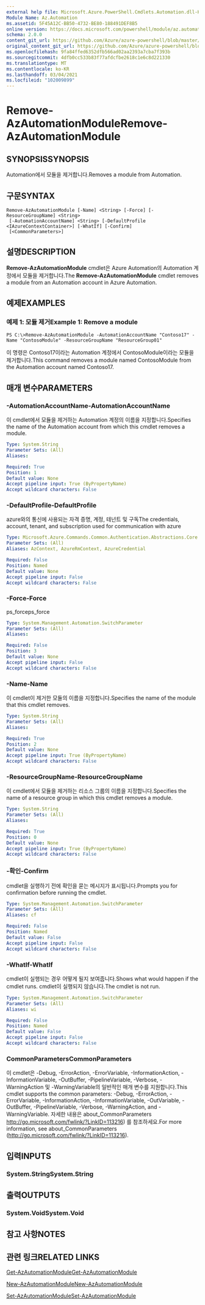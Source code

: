 ```yaml
---
external help file: Microsoft.Azure.PowerShell.Cmdlets.Automation.dll-Help.xml
Module Name: Az.Automation
ms.assetid: 5F45A12C-BB50-4732-BE80-188491DEF8B5
online version: https://docs.microsoft.com/powershell/module/az.automation/remove-azautomationmodule
schema: 2.0.0
content_git_url: https://github.com/Azure/azure-powershell/blob/master/src/Automation/Automation/help/Remove-AzAutomationModule.md
original_content_git_url: https://github.com/Azure/azure-powershell/blob/master/src/Automation/Automation/help/Remove-AzAutomationModule.md
ms.openlocfilehash: 9fa84ffed6352dfb566ad02aa2393a7cba7f393b
ms.sourcegitcommit: 4dfb0cc533b83f77afdcfbe2618c1e6c8d221330
ms.translationtype: MT
ms.contentlocale: ko-KR
ms.lasthandoff: 03/04/2021
ms.locfileid: "102009899"
---
```

# <span data-ttu-id="1341a-101">Remove-AzAutomationModule</span><span class="sxs-lookup"><span data-stu-id="1341a-101">Remove-AzAutomationModule</span></span>

## <span data-ttu-id="1341a-102">SYNOPSIS</span><span class="sxs-lookup"><span data-stu-id="1341a-102">SYNOPSIS</span></span>
<span data-ttu-id="1341a-103">Automation에서 모듈을 제거합니다.</span><span class="sxs-lookup"><span data-stu-id="1341a-103">Removes a module from Automation.</span></span>

## <span data-ttu-id="1341a-104">구문</span><span class="sxs-lookup"><span data-stu-id="1341a-104">SYNTAX</span></span>

```
Remove-AzAutomationModule [-Name] <String> [-Force] [-ResourceGroupName] <String>
 [-AutomationAccountName] <String> [-DefaultProfile <IAzureContextContainer>] [-WhatIf] [-Confirm]
 [<CommonParameters>]
```

## <span data-ttu-id="1341a-105">설명</span><span class="sxs-lookup"><span data-stu-id="1341a-105">DESCRIPTION</span></span>
<span data-ttu-id="1341a-106">**Remove-AzAutomationModule** cmdlet은 Azure Automation의 Automation 계정에서 모듈을 제거합니다.</span><span class="sxs-lookup"><span data-stu-id="1341a-106">The **Remove-AzAutomationModule** cmdlet removes a module from an Automation account in Azure Automation.</span></span>

## <span data-ttu-id="1341a-107">예제</span><span class="sxs-lookup"><span data-stu-id="1341a-107">EXAMPLES</span></span>

### <span data-ttu-id="1341a-108">예제 1: 모듈 제거</span><span class="sxs-lookup"><span data-stu-id="1341a-108">Example 1: Remove a module</span></span>
```
PS C:\>Remove-AzAutomationModule -AutomationAccountName "Contoso17" -Name "ContosoModule" -ResourceGroupName "ResourceGroup01"
```

<span data-ttu-id="1341a-109">이 명령은 Contoso17이라는 Automation 계정에서 ContosoModule이라는 모듈을 제거합니다.</span><span class="sxs-lookup"><span data-stu-id="1341a-109">This command removes a module named ContosoModule from the Automation account named Contoso17.</span></span>

## <span data-ttu-id="1341a-110">매개 변수</span><span class="sxs-lookup"><span data-stu-id="1341a-110">PARAMETERS</span></span>

### <span data-ttu-id="1341a-111">-AutomationAccountName</span><span class="sxs-lookup"><span data-stu-id="1341a-111">-AutomationAccountName</span></span>
<span data-ttu-id="1341a-112">이 cmdlet에서 모듈을 제거하는 Automation 계정의 이름을 지정합니다.</span><span class="sxs-lookup"><span data-stu-id="1341a-112">Specifies the name of the Automation account from which this cmdlet removes a module.</span></span>

```yaml
Type: System.String
Parameter Sets: (All)
Aliases:

Required: True
Position: 1
Default value: None
Accept pipeline input: True (ByPropertyName)
Accept wildcard characters: False
```

### <span data-ttu-id="1341a-113">-DefaultProfile</span><span class="sxs-lookup"><span data-stu-id="1341a-113">-DefaultProfile</span></span>
<span data-ttu-id="1341a-114">azure와의 통신에 사용되는 자격 증명, 계정, 테넌트 및 구독</span><span class="sxs-lookup"><span data-stu-id="1341a-114">The credentials, account, tenant, and subscription used for communication with azure</span></span>

```yaml
Type: Microsoft.Azure.Commands.Common.Authentication.Abstractions.Core.IAzureContextContainer
Parameter Sets: (All)
Aliases: AzContext, AzureRmContext, AzureCredential

Required: False
Position: Named
Default value: None
Accept pipeline input: False
Accept wildcard characters: False
```

### <span data-ttu-id="1341a-115">-Force</span><span class="sxs-lookup"><span data-stu-id="1341a-115">-Force</span></span>
<span data-ttu-id="1341a-116">ps_force</span><span class="sxs-lookup"><span data-stu-id="1341a-116">ps_force</span></span>

```yaml
Type: System.Management.Automation.SwitchParameter
Parameter Sets: (All)
Aliases:

Required: False
Position: 3
Default value: None
Accept pipeline input: False
Accept wildcard characters: False
```

### <span data-ttu-id="1341a-117">-Name</span><span class="sxs-lookup"><span data-stu-id="1341a-117">-Name</span></span>
<span data-ttu-id="1341a-118">이 cmdlet이 제거한 모듈의 이름을 지정합니다.</span><span class="sxs-lookup"><span data-stu-id="1341a-118">Specifies the name of the module that this cmdlet removes.</span></span>

```yaml
Type: System.String
Parameter Sets: (All)
Aliases:

Required: True
Position: 2
Default value: None
Accept pipeline input: True (ByPropertyName)
Accept wildcard characters: False
```

### <span data-ttu-id="1341a-119">-ResourceGroupName</span><span class="sxs-lookup"><span data-stu-id="1341a-119">-ResourceGroupName</span></span>
<span data-ttu-id="1341a-120">이 cmdlet에서 모듈을 제거하는 리소스 그룹의 이름을 지정합니다.</span><span class="sxs-lookup"><span data-stu-id="1341a-120">Specifies the name of a resource group in which this cmdlet removes a module.</span></span>

```yaml
Type: System.String
Parameter Sets: (All)
Aliases:

Required: True
Position: 0
Default value: None
Accept pipeline input: True (ByPropertyName)
Accept wildcard characters: False
```

### <span data-ttu-id="1341a-121">-확인</span><span class="sxs-lookup"><span data-stu-id="1341a-121">-Confirm</span></span>
<span data-ttu-id="1341a-122">cmdlet을 실행하기 전에 확인을 묻는 메시지가 표시됩니다.</span><span class="sxs-lookup"><span data-stu-id="1341a-122">Prompts you for confirmation before running the cmdlet.</span></span>

```yaml
Type: System.Management.Automation.SwitchParameter
Parameter Sets: (All)
Aliases: cf

Required: False
Position: Named
Default value: False
Accept pipeline input: False
Accept wildcard characters: False
```

### <span data-ttu-id="1341a-123">-WhatIf</span><span class="sxs-lookup"><span data-stu-id="1341a-123">-WhatIf</span></span>
<span data-ttu-id="1341a-124">cmdlet이 실행되는 경우 어떻게 될지 보여줍니다.</span><span class="sxs-lookup"><span data-stu-id="1341a-124">Shows what would happen if the cmdlet runs.</span></span>
<span data-ttu-id="1341a-125">cmdlet이 실행되지 않습니다.</span><span class="sxs-lookup"><span data-stu-id="1341a-125">The cmdlet is not run.</span></span>

```yaml
Type: System.Management.Automation.SwitchParameter
Parameter Sets: (All)
Aliases: wi

Required: False
Position: Named
Default value: False
Accept pipeline input: False
Accept wildcard characters: False
```

### <span data-ttu-id="1341a-126">CommonParameters</span><span class="sxs-lookup"><span data-stu-id="1341a-126">CommonParameters</span></span>
<span data-ttu-id="1341a-127">이 cmdlet은 -Debug, -ErrorAction, -ErrorVariable, -InformationAction, -InformationVariable, -OutBuffer, -PipelineVariable, -Verbose, -WarningAction 및 -WarningVariable의 일반적인 매개 변수를 지원합니다.</span><span class="sxs-lookup"><span data-stu-id="1341a-127">This cmdlet supports the common parameters: -Debug, -ErrorAction, -ErrorVariable, -InformationAction, -InformationVariable, -OutVariable, -OutBuffer, -PipelineVariable, -Verbose, -WarningAction, and -WarningVariable.</span></span> <span data-ttu-id="1341a-128">자세한 내용은 about_CommonParameters http://go.microsoft.com/fwlink/?LinkID=113216) 를 참조하세요.</span><span class="sxs-lookup"><span data-stu-id="1341a-128">For more information, see about_CommonParameters (http://go.microsoft.com/fwlink/?LinkID=113216).</span></span>

## <span data-ttu-id="1341a-129">입력</span><span class="sxs-lookup"><span data-stu-id="1341a-129">INPUTS</span></span>

### <span data-ttu-id="1341a-130">System.String</span><span class="sxs-lookup"><span data-stu-id="1341a-130">System.String</span></span>

## <span data-ttu-id="1341a-131">출력</span><span class="sxs-lookup"><span data-stu-id="1341a-131">OUTPUTS</span></span>

### <span data-ttu-id="1341a-132">System.Void</span><span class="sxs-lookup"><span data-stu-id="1341a-132">System.Void</span></span>

## <span data-ttu-id="1341a-133">참고 사항</span><span class="sxs-lookup"><span data-stu-id="1341a-133">NOTES</span></span>

## <span data-ttu-id="1341a-134">관련 링크</span><span class="sxs-lookup"><span data-stu-id="1341a-134">RELATED LINKS</span></span>

[<span data-ttu-id="1341a-135">Get-AzAutomationModule</span><span class="sxs-lookup"><span data-stu-id="1341a-135">Get-AzAutomationModule</span></span>](./Get-AzAutomationModule.md)

[<span data-ttu-id="1341a-136">New-AzAutomationModule</span><span class="sxs-lookup"><span data-stu-id="1341a-136">New-AzAutomationModule</span></span>](./New-AzAutomationModule.md)

[<span data-ttu-id="1341a-137">Set-AzAutomationModule</span><span class="sxs-lookup"><span data-stu-id="1341a-137">Set-AzAutomationModule</span></span>](./Set-AzAutomationModule.md)


